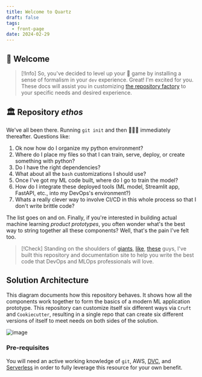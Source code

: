 ```yaml
---
title: Welcome to Quartz
draft: false
tags:
  - front-page
date: 2024-02-29
---
```


##  👋 Welcome

> [!Info]
> So, you've decided to level up your 🐍 game by installing a sense of formalism in your `dev` experience. Great! I'm excited for you. These docs will assist you in customizing [the repository factory](https://github.com/with-context-engine/repository-factory) to your specific needs and desired experience. 

## 🏛️ Repository *ethos*

We've all been there. Running `git init` and then 🤷🏽‍♂️ immediately thereafter. Questions like: 

1. Ok now how do I organize my python environment? 
2. Where do I place my files so that I can train, serve, deploy, or create something with python? 
3. Do I have the right dependencies? 
4. What about all the `bash` customizations I should use? 
5. Once I've got my ML code built, where do I go to train the model? 
6. How do I integrate these deployed tools (ML model, Streamlit app, FastAPI, etc., into my DevOps's environment?)
7. Whats a really clever way to involve CI/CD in this whole process so that I don't write brittle code? 

The list goes on and on. Finally, if you're interested in building actual machine learning *product prototypes*, you often wonder what's the best way to string together all these components? Well, that's the pain I've felt too. 

> [!Check]
> Standing on the shoulders of [giants](https://github.com/radix-ai/poetry-cookiecutter/tree/main), [like](https://stefanbuck.com/blog/codeless-contributions-with-github-issue-forms), [these](https://stefanbuck.com/blog/repository-templates-meets-github-actions) guys, I've built this repository and documentation site to help you write the best code that DevOps and MLOps professionals will love. 

## Solution Architecture

This diagram documents how this repository behaves. It shows how all the components work together to form the basics of a modern ML application prototype. This repository can customize itself six different ways via `Cruft` and `Cookiecutter`, resulting in a single repo that can create six different versions of itself to meet needs on both sides of the solution.️

![image](https://with-context-public.s3.us-east-1.amazonaws.com/repository-factory-docs/2024/19f85a0db6da482bf704b4a0a8460c4c.png)
### Pre-requisites

You will need an active working knowledge of `git`, AWS, [DVC](http://dvc.org), and [Serverless](https://www.serverless.com/) in order to fully leverage this resource for your own benefit. 